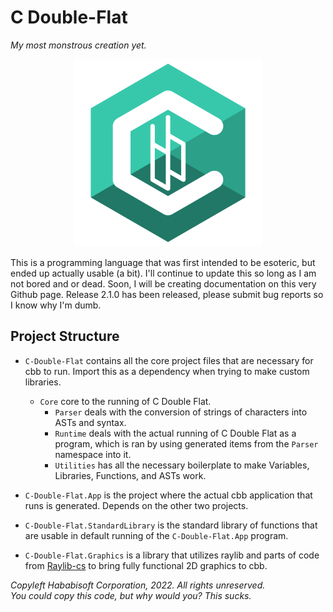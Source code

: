 # C Double-Flat
*My most monstrous creation yet.*
<p align="center">
  <img src="https://raw.githubusercontent.com/GitHababi/C-Double-Flat/main/assets/cbb_logo.png" alt="C-Double Flat" width="300"/>
</p>
This is a programming language that was first intended to be esoteric, but ended up actually usable (a bit).
I'll continue to update this so long as I am not bored and or dead. Soon, I will be creating documentation on this very Github page.
Release 2.1.0 has been released, please submit bug reports so I know why I'm dumb.

## Project Structure
- `C-Double-Flat` contains all the core project files that are necessary for cbb to run. Import this as a dependency when trying to make custom libraries.
  - `Core` core to the running of C Double Flat.
    - `Parser` deals with the conversion of strings of characters into ASTs and syntax.
    - `Runtime` deals with the actual running of C Double Flat as a program, which is ran by using generated items from the `Parser` namespace into it.
    - `Utilities` has all the necessary boilerplate to make Variables, Libraries, Functions, and ASTs work.

- `C-Double-Flat.App` is the project where the actual cbb application that runs is generated. Depends on the other two projects.
- `C-Double-Flat.StandardLibrary` is the standard library of functions that are usable in default running of the `C-Double-Flat.App` program.
- `C-Double-Flat.Graphics` is a library that utilizes raylib and parts of code from [Raylib-cs](https://github.com/ChrisDill/Raylib-cs) to bring fully functional 2D graphics to cbb.

*Copyleft Hababisoft Corporation, 2022. All rights unreserved.*\
*You could copy this code, but why would you? This sucks.*

